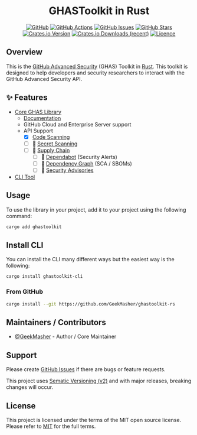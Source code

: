 <div align="center">
<h1>GHASToolkit in Rust</h1>

[![GitHub](https://img.shields.io/badge/github-%23121011.svg?style=for-the-badge&logo=github&logoColor=white)][github]
[![GitHub Actions](https://img.shields.io/github/actions/workflow/status/GeekMasher/ghastoolkit-rs/build.yml?style=for-the-badge)](https://github.com/GeekMasher/ghastoolkit-rs/actions/workflows/python-package.yml?query=branch%3Amain)
[![GitHub Issues](https://img.shields.io/github/issues/GeekMasher/ghastoolkit-rs?style=for-the-badge)][github-issues]
[![GitHub Stars](https://img.shields.io/github/stars/GeekMasher/ghastoolkit-rs?style=for-the-badge)][github]
[![Crates.io Version](https://img.shields.io/crates/v/ghastoolkit?style=for-the-badge)][crates-io]
[![Crates.io Downloads (recent)](https://img.shields.io/crates/dr/ghastoolkit?style=for-the-badge)][crates-io]
[![Licence](https://img.shields.io/github/license/Ileriayo/markdown-badges?style=for-the-badge)][license]

</div>

## Overview

This is the [GitHub Advanced Security][advanced-security] (GHAS) Toolkit in [Rust][rust-lang]. This toolkit is designed to help developers and security researchers to interact with the GitHub Advanced Security API.

## ✨ Features

- [Core GHAS Library][code-core]
  - [Documentation][docs]
  - GitHub Cloud and Enterprise Server support
  - API Support
    - [x] [Code Scanning][github-code-scanning]
    - [ ] 👷 [Secret Scanning][github-secret-scanning]
    - [ ] 👷 [Supply Chain][github-supplychain]
      - [ ] 👷 [Dependabot][github-dependabot] (Security Alerts)
      - [ ] 👷 [Dependency Graph][github-depgraph] (SCA / SBOMs)
      - [ ] 👷 [Security Advisories][github-advisories]
- [CLI Tool][code-cli]

## Usage

To use the library in your project, add it to your project using the following command:

```bash
cargo add ghastoolkit
```

## Install CLI

You can install the CLI many different ways but the easiest way is the following:

```bash
cargo install ghastoolkit-cli
```

### From GitHub

```bash
cargo install --git https://github.com/GeekMasher/ghastoolkit-rs
```

## Maintainers / Contributors

- [@GeekMasher](https://github.com/GeekMasher) - Author / Core Maintainer

## Support

Please create [GitHub Issues][github-issues] if there are bugs or feature requests.

This project uses [Sematic Versioning (v2)](https://semver.org/) and with major releases, breaking changes will occur.

## License

This project is licensed under the terms of the MIT open source license.
Please refer to [MIT][license] for the full terms.

<!-- Resources -->

[license]: ./LICENSE
[crates-io]: https://crates.io/crates/ghastoolkit
[docs]: https://docs.rs/ghastoolkit/latest/ghastoolkit/
[rust-lang]: https://www.rust-lang.org/
[advanced-security]: https://github.com/features/security
[code-core]: https://github.com/GeekMasher/ghastoolkit-rs/tree/main/core
[code-cli]: https://github.com/GeekMasher/ghastoolkit-rs/tree/main/cli
[github]: https://github.com/geekmasher/ghastoolkit-rs
[github-issues]: https://github.com/geekmasher/ghastoolkit-rs/issues
[github-code-scanning]: https://docs.github.com/en/code-security/code-scanning/introduction-to-code-scanning/about-code-scanning
[github-secret-scanning]: https://docs.github.com/en/code-security/secret-scanning/about-secret-scanning
[github-supplychain]: https://docs.github.com/en/code-security/supply-chain-security/understanding-your-software-supply-chain/about-supply-chain-security
[github-dependabot]: https://docs.github.com/en/code-security/dependabot/dependabot-alerts/about-dependabot-alerts
[github-depgraph]: https://docs.github.com/en/code-security/supply-chain-security/understanding-your-software-supply-chain/about-the-dependency-graph
[github-advisories]: https://docs.github.com/en/code-security/security-advisories/working-with-global-security-advisories-from-the-github-advisory-database/about-the-github-advisory-database


